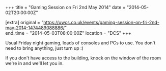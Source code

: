 +++
title = "Gaming Session on Fri 2nd May 2014"
date = "2014-05-02T20:00:00Z"

[extra]
original = "https://uwcs.co.uk/events/gaming-session-on-fri-2nd-may-2014-1474489088886/"    
end_time = "2014-05-03T08:00:00Z"
location = "DCS"
+++

Usual Friday night gaming, loads of consoles and PCs to use. You don't need to bring anything, just turn up :)

If you don't have access to the building, knock on the window of the room we're in and we'll let you in.

